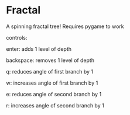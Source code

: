 
# Fractal

A spinning fractal tree!
Requires pygame to work


controls:


enter: adds 1 level of depth

backspace: removes 1 level of depth
  
q: reduces angle of first branch by 1

w: increases angle of first branch by 1

e: reduces angle of second branch by 1

r: increases angle of second branch by 1
